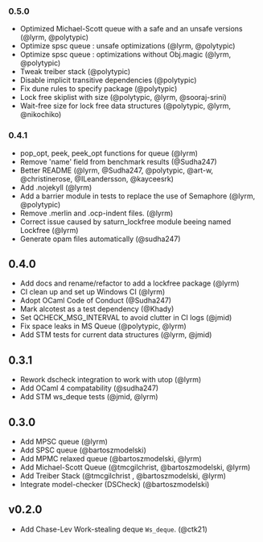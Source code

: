 ### 0.5.0

- Optimized Michael-Scott queue with a safe and an unsafe versions (@lyrm,
  @polytypic)
- Optimize spsc queue : unsafe optimizations (@lyrm, @polytypic)
- Optimize spsc queue : optimizations without Obj.magic (@lyrm, @polytypic)
- Tweak treiber stack (@polytypic)
- Disable implicit transitive dependencies (@polytypic)
- Fix dune rules to specify package (@polytypic)
- Lock free skiplist with size (@polytypic, @lyrm, @sooraj-srini)
- Wait-free size for lock free data structures (@polytypic, @lyrm, @nikochiko)

### 0.4.1

- pop_opt, peek, peek_opt functions for queue (@lyrm)
- Remove 'name' field from benchmark results (@Sudha247)
- Better README (@lyrm, @Sudha247, @polytypic, @art-w, @christinerose,
  @ILeandersson, @kayceesrk)
- Add .nojekyll (@lyrm)
- Add a barrier module in tests to replace the use of Semaphore (@lyrm,
  @polytypic)
- Remove .merlin and .ocp-indent files. (@lyrm)
- Correct issue caused by saturn_lockfree module beeing named Lockfree (@lyrm)
- Generate opam files automatically (@sudha247)

## 0.4.0

- Add docs and rename/refactor to add a lockfree package (@lyrm)
- CI clean up and set up Windows CI (@lyrm)
- Adopt OCaml Code of Conduct (@Sudha247)
- Mark alcotest as a test dependency (@Khady)
- Set QCHECK_MSG_INTERVAL to avoid clutter in CI logs (@jmid)
- Fix space leaks in MS Queue (@polytypic, @lyrm)
- Add STM tests for current data structures (@lyrm, @jmid)

## 0.3.1

- Rework dscheck integration to work with utop (@lyrm)
- Add OCaml 4 compatability (@sudha247)
- Add STM ws_deque tests (@jmid, @lyrm)

## 0.3.0

- Add MPSC queue (@lyrm)
- Add SPSC queue (@bartoszmodelski)
- Add MPMC relaxed queue (@bartoszmodelski, @lyrm)
- Add Michael-Scott Queue (@tmcgilchrist, @bartoszmodelski, @lyrm)
- Add Treiber Stack (@tmcgilchrist , @bartoszmodelski, @lyrm)
- Integrate model-checker (DSCheck) (@bartoszmodelski)

## v0.2.0

- Add Chase-Lev Work-stealing deque `Ws_deque`. (@ctk21)

